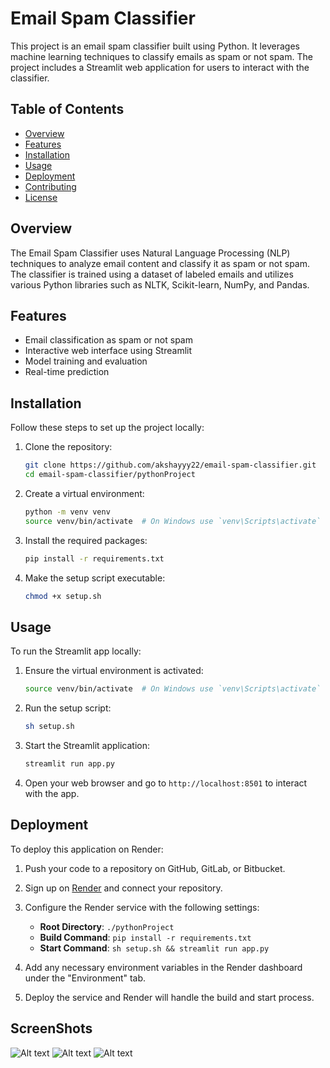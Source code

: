 # Email Spam Classifier

This project is an email spam classifier built using Python. It leverages machine learning techniques to classify emails as spam or not spam. The project includes a Streamlit web application for users to interact with the classifier.

## Table of Contents

- [Overview](#overview)
- [Features](#features)
- [Installation](#installation)
- [Usage](#usage)
- [Deployment](#deployment)
- [Contributing](#contributing)
- [License](#license)

## Overview

The Email Spam Classifier uses Natural Language Processing (NLP) techniques to analyze email content and classify it as spam or not spam. The classifier is trained using a dataset of labeled emails and utilizes various Python libraries such as NLTK, Scikit-learn, NumPy, and Pandas.

## Features

- Email classification as spam or not spam
- Interactive web interface using Streamlit
- Model training and evaluation
- Real-time prediction

## Installation

Follow these steps to set up the project locally:

1. Clone the repository:

    ```bash
    git clone https://github.com/akshayyy22/email-spam-classifier.git
    cd email-spam-classifier/pythonProject
    ```

2. Create a virtual environment:

    ```bash
    python -m venv venv
    source venv/bin/activate  # On Windows use `venv\Scripts\activate`
    ```

3. Install the required packages:

    ```bash
    pip install -r requirements.txt
    ```

4. Make the setup script executable:

    ```bash
    chmod +x setup.sh
    ```

## Usage

To run the Streamlit app locally:

1. Ensure the virtual environment is activated:

    ```bash
    source venv/bin/activate  # On Windows use `venv\Scripts\activate`
    ```

2. Run the setup script:

    ```bash
    sh setup.sh
    ```

3. Start the Streamlit application:

    ```bash
    streamlit run app.py
    ```

4. Open your web browser and go to `http://localhost:8501` to interact with the app.

## Deployment

To deploy this application on Render:

1. Push your code to a repository on GitHub, GitLab, or Bitbucket.

2. Sign up on [Render](https://render.com/) and connect your repository.

3. Configure the Render service with the following settings:
    - **Root Directory**: `./pythonProject`
    - **Build Command**: `pip install -r requirements.txt`
    - **Start Command**: `sh setup.sh && streamlit run app.py`

4. Add any necessary environment variables in the Render dashboard under the "Environment" tab.

5. Deploy the service and Render will handle the build and start process.

## ScreenShots
![Alt text](/images/first.png)
![Alt text](/images/2.png)
![Alt text](/images/3.png)




